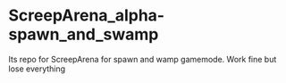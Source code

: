 # ScreepArena_alpha-spawn_and_swamp

Its repo for ScreepArena for spawn and wamp gamemode.
Work fine but lose everything 
